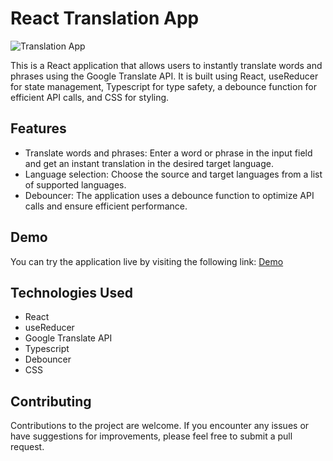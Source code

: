# React Translation App

![Translation App](https://i.postimg.cc/7ZQcRQHz/google-Translate.png)

This is a React application that allows users to instantly translate words and phrases using the Google Translate API. It is built using React, useReducer for state management, Typescript for type safety, a debounce function for efficient API calls, and CSS for styling.

## Features

- Translate words and phrases: Enter a word or phrase in the input field and get an instant translation in the desired target language.
- Language selection: Choose the source and target languages from a list of supported languages.
- Debouncer: The application uses a debounce function to optimize API calls and ensure efficient performance.

## Demo

You can try the application live by visiting the following link: [Demo](https://google-translate-iota.vercel.app/)

## Technologies Used

- React
- useReducer
- Google Translate API
- Typescript
- Debouncer
- CSS

## Contributing

Contributions to the project are welcome. If you encounter any issues or have suggestions for improvements, please feel free to submit a pull request.

